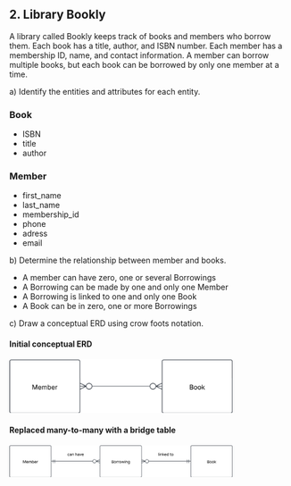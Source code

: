 ## 2. Library Bookly

A library called Bookly keeps track of books and members who borrow them. Each book has a title, author, and ISBN number. Each member has a membership ID, name, and contact information. A member can borrow multiple books, but each book can be borrowed by only one member at a time.

a) Identify the entities and attributes for each entity.

### Book

- ISBN
- title
- author

### Member

- first_name
- last_name
- membership_id
- phone
- adress
- email

b) Determine the relationship between member and books.

- A member can have zero, one or several Borrowings
- A Borrowing can be made by one and only one Member
- A Borrowing is linked to one and only one Book
- A Book can be in zero, one or more Borrowings

c) Draw a conceptual ERD using crow foots notation.

#### Initial conceptual ERD

<img src="../assets/bookly_0.png" width =400>

<br>

#### Replaced many-to-many with a bridge table

<img src="../assets/bookly_1.png" width =400>
